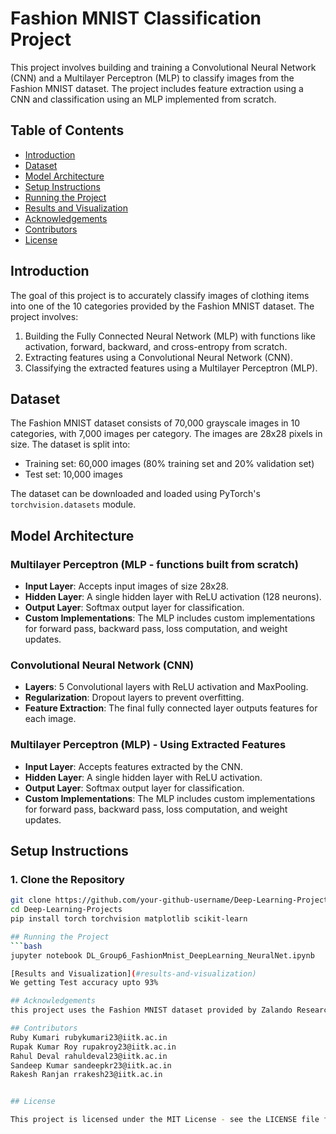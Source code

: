 # Fashion MNIST Classification Project

This project involves building and training a Convolutional Neural Network (CNN) and a Multilayer Perceptron (MLP) to classify images from the Fashion MNIST dataset. The project includes feature extraction using a CNN and classification using an MLP implemented from scratch.

## Table of Contents
- [Introduction](#introduction)
- [Dataset](#dataset)
- [Model Architecture](#model-architecture)
- [Setup Instructions](#setup-instructions)
- [Running the Project](#running-the-project)
- [Results and Visualization](#results-and-visualization)
- [Acknowledgements](#acknowledgements)
- [Contributors](#contributors)
- [License](#license)

## Introduction
The goal of this project is to accurately classify images of clothing items into one of the 10 categories provided by the Fashion MNIST dataset. The project involves:
1. Building the Fully Connected Neural Network (MLP) with functions like activation, forward, backward, and cross-entropy from scratch.
2. Extracting features using a Convolutional Neural Network (CNN).
3. Classifying the extracted features using a Multilayer Perceptron (MLP).

## Dataset
The Fashion MNIST dataset consists of 70,000 grayscale images in 10 categories, with 7,000 images per category. The images are 28x28 pixels in size. The dataset is split into:
- Training set: 60,000 images (80% training set and 20% validation set)
- Test set: 10,000 images

The dataset can be downloaded and loaded using PyTorch's `torchvision.datasets` module.

## Model Architecture
### Multilayer Perceptron (MLP - functions built from scratch)
- **Input Layer**: Accepts input images of size 28x28.
- **Hidden Layer**: A single hidden layer with ReLU activation (128 neurons).
- **Output Layer**: Softmax output layer for classification.
- **Custom Implementations**: The MLP includes custom implementations for forward pass, backward pass, loss computation, and weight updates.

### Convolutional Neural Network (CNN)
- **Layers**: 5 Convolutional layers with ReLU activation and MaxPooling.
- **Regularization**: Dropout layers to prevent overfitting.
- **Feature Extraction**: The final fully connected layer outputs features for each image.

### Multilayer Perceptron (MLP) - Using Extracted Features
- **Input Layer**: Accepts features extracted by the CNN.
- **Hidden Layer**: A single hidden layer with ReLU activation.
- **Output Layer**: Softmax output layer for classification.
- **Custom Implementations**: The MLP includes custom implementations for forward pass, backward pass, loss computation, and weight updates.

## Setup Instructions
### 1. Clone the Repository
```bash
git clone https://github.com/your-github-username/Deep-Learning-Projects.git
cd Deep-Learning-Projects
pip install torch torchvision matplotlib scikit-learn

## Running the Project
```bash
jupyter notebook DL_Group6_FashionMnist_DeepLearning_NeuralNet.ipynb

[Results and Visualization](#results-and-visualization)
We getting Test accuracy upto 93%

## Acknowledgements
this project uses the Fashion MNIST dataset provided by Zalando Research and leverages PyTorch for deep learning implementations. Special thanks to the PyTorch and scikit-learn communities for their valuable libraries and tool

## Contributors
Ruby Kumari rubykumari23@iitk.ac.in
Rupak Kumar Roy rupakroy23@iitk.ac.in 
Rahul Deval rahuldeval23@iitk.ac.in 
Sandeep Kumar sandeepkr23@iitk.ac.in
Rakesh Ranjan rrakesh23@iitk.ac.in  


## License

This project is licensed under the MIT License - see the LICENSE file for details.
